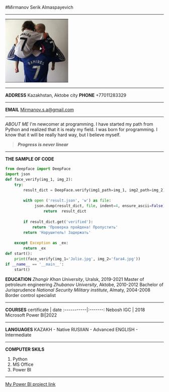 #Mirmanov Serik Almaspayevich
___
![My best photo](Serik1.jpg)
____
__ADDRESS__
 Kazakhstan, Aktobe city
__PHONE__
+77011283329
____
__EMAIL__
Mirmanov.s.a@gmail.com
___
_ABOUT ME_
I'm newcomer at programming. I have started my path from Python and realized that it is realy my field. I was born for programming. I know that it will be really hard way, but I believe myself.
>___Progress is never linear___
___
__THE SAMPLE OF CODE__
```Python
from deepface import DeepFace
import json
def face_verify(img_1, img_2):
    try:
        result_dict = DeepFace.verify(img1_path=img_1, img2_path=img_2)

        with open ('result.json', 'w') as file:
             json.dump(result_dict, file, indent=4, ensure_ascii=False)
                 return  result_dict

        if result_dict.get('verified'):
            return 'Проверка пройдена! Пропустить'
        return 'Нарушитель! Задержать'

    except Exception as _ex:
        return _ex
def start():
    print(face_verify(img_1='Jolie.jpg', img_2='fara4.jpg'))
if __name__ == '__main__':
    start()
```
__EDUCATION__
_Zhangir Khan University_, Uralsk, 2019-2021
Master of petroleum engineering
_Zhubanov University_, Aktobe, 2010-2012
Bachelor of Jurisprudence
_National Security Military institute_, Almaty, 2004-2008
Border control specialist
___
__COURSES__
certificate |  date
:-----------|:-------:
Nebosh IGC | 2018
Microsoft Power BI|2022
___
__LANGUAGES__
KAZAKH - Native
RUSIIAN - Advanced
ENGLISH - Intermediate
___
__COMPUTER SKILS__
1. Python
2. MS Office
3. Power BI
___
[My Power BI project link](https://app.powerbi.com/view?r=eyJrIjoiNTI1MTZkMzItMWRhOS00MjFjLTk4MmEtZDU3MTgwMjI1NmMzIiwidCI6IjZlZWVhZjNlLTY3MTItNDhhNC05NzY3LTNmY2E1NGUxMTc1YyIsImMiOjl9)
